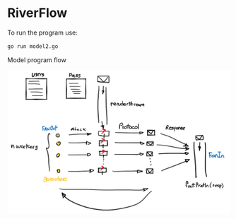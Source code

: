 # RiverFlow

To run the program use:
```bash
go run model2.go
```

Model program flow

![model.png](model.png)
